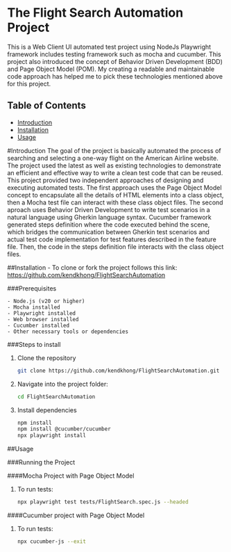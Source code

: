 # The Flight Search Automation Project

This is a Web Client UI automated test project using NodeJs Playwright framework includes testing framework such as mocha and cucumber. This project also introduced the concept of Behavior Driven Development (BDD) and Page Object Model (POM). My creating a readable and maintainable code approach has helped me to pick these technologies mentioned above for this project. 

## Table of Contents
- [Introduction](#introduction)
- [Installation](#installation)
- [Usage](#usage)

#Introduction
The goal of the project is basically automated the process of searching and selecting a one-way flight on the American Airline website. The project used the latest as well as existing technologies to demonstrate an efficient and effective way to write a clean test code that can be reused. This project provided two independent approaches of designing and executing automated tests. The first approach uses the Page Object Model concept to encapsulate all the details of HTML elements into a class object, then a Mocha test file can interact with these class object files. The second aproach uses Behavior Driven Development to write test scenarios in a natural language using Gherkin language syntax. Cucumber framework generated steps definition where the code executed behind the scene, which bridges the communication between Gherkin test scenarios and actual test code implementation for test features described in the feature file. Then, the code in the steps definition file interacts with the class object files. 

##Installation
    - To clone or fork the project follows this link: https://github.com/kendkhong/FlightSearchAutomation


###Prerequisites

    - Node.js (v20 or higher)
    - Mocha installed 
    - Playwright installed
    - Web browser installed
    - Cucumber installed
    - Other necessary tools or dependencies

###Steps to install
    
1. Clone the repository
    ```bash
    git clone https://github.com/kendkhong/FlightSearchAutomation.git
    ```
2. Navigate into the project folder:
    ```bash
    cd FlightSearchAutomation
    ```
3. Install dependencies
    ```bash
    npm install
    npm install @cucumber/cucumber
    npx playwright install
    ```

##Usage

###Running the Project

####Mocha Project with Page Object Model
1. To run tests:
    ```bash
    npx playwright test tests/FlightSearch.spec.js --headed
    ```


####Cucumber project with Page Object Model

1. To run tests:
    ```bash
    npx cucumber-js --exit
    ```

